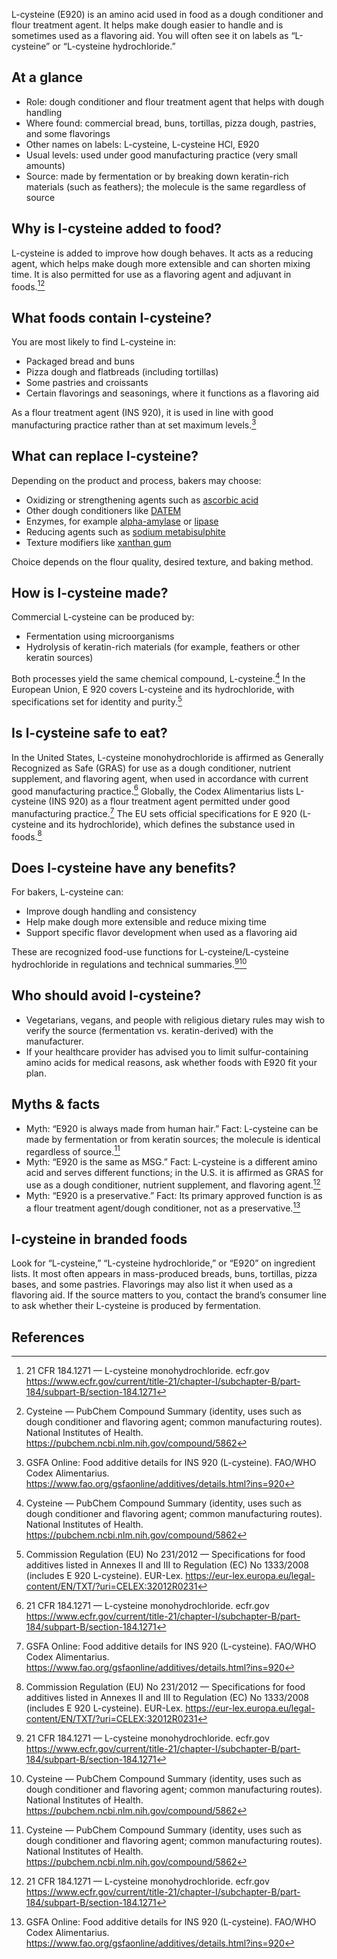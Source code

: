 L-cysteine (E920) is an amino acid used in food as a dough conditioner and flour treatment agent. It helps make dough easier to handle and is sometimes used as a flavoring aid. You will often see it on labels as “L-cysteine” or “L-cysteine hydrochloride.”

<!--more-->

## At a glance
- Role: dough conditioner and flour treatment agent that helps with dough handling
- Where found: commercial bread, buns, tortillas, pizza dough, pastries, and some flavorings
- Other names on labels: L-cysteine, L-cysteine HCl, E920
- Usual levels: used under good manufacturing practice (very small amounts)
- Source: made by fermentation or by breaking down keratin-rich materials (such as feathers); the molecule is the same regardless of source

## Why is l-cysteine added to food?
L-cysteine is added to improve how dough behaves. It acts as a reducing agent, which helps make dough more extensible and can shorten mixing time. It is also permitted for use as a flavoring agent and adjuvant in foods.[^1][^4]

## What foods contain l-cysteine?
You are most likely to find L-cysteine in:
- Packaged bread and buns
- Pizza dough and flatbreads (including tortillas)
- Some pastries and croissants
- Certain flavorings and seasonings, where it functions as a flavoring aid

As a flour treatment agent (INS 920), it is used in line with good manufacturing practice rather than at set maximum levels.[^2]

## What can replace l-cysteine?
Depending on the product and process, bakers may choose:
- Oxidizing or strengthening agents such as [ascorbic acid](/e300-ascorbic-acid)
- Other dough conditioners like [DATEM](/e472e-mono-and-diacetyltartaric-acid-esters-of-mono-and-diglycerides-of-fatty-acids)
- Enzymes, for example [alpha-amylase](/e1100-alpha-amylase) or [lipase](/e1104-lipase)
- Reducing agents such as [sodium metabisulphite](/e223-sodium-metabisulphite)
- Texture modifiers like [xanthan gum](/e415-xanthan-gum)

Choice depends on the flour quality, desired texture, and baking method.

## How is l-cysteine made?
Commercial L-cysteine can be produced by:
- Fermentation using microorganisms
- Hydrolysis of keratin-rich materials (for example, feathers or other keratin sources)

Both processes yield the same chemical compound, L-cysteine.[^4] In the European Union, E 920 covers L-cysteine and its hydrochloride, with specifications set for identity and purity.[^3]

## Is l-cysteine safe to eat?
In the United States, L-cysteine monohydrochloride is affirmed as Generally Recognized as Safe (GRAS) for use as a dough conditioner, nutrient supplement, and flavoring agent, when used in accordance with current good manufacturing practice.[^1] Globally, the Codex Alimentarius lists L-cysteine (INS 920) as a flour treatment agent permitted under good manufacturing practice.[^2] The EU sets official specifications for E 920 (L-cysteine and its hydrochloride), which defines the substance used in foods.[^3]

## Does l-cysteine have any benefits?
For bakers, L-cysteine can:
- Improve dough handling and consistency
- Help make dough more extensible and reduce mixing time
- Support specific flavor development when used as a flavoring aid

These are recognized food-use functions for L-cysteine/L-cysteine hydrochloride in regulations and technical summaries.[^1][^4]

## Who should avoid l-cysteine?
- Vegetarians, vegans, and people with religious dietary rules may wish to verify the source (fermentation vs. keratin-derived) with the manufacturer.
- If your healthcare provider has advised you to limit sulfur-containing amino acids for medical reasons, ask whether foods with E920 fit your plan.

## Myths & facts
- Myth: “E920 is always made from human hair.” Fact: L-cysteine can be made by fermentation or from keratin sources; the molecule is identical regardless of source.[^4]
- Myth: “E920 is the same as MSG.” Fact: L-cysteine is a different amino acid and serves different functions; in the U.S. it is affirmed as GRAS for use as a dough conditioner, nutrient supplement, and flavoring agent.[^1]
- Myth: “E920 is a preservative.” Fact: Its primary approved function is as a flour treatment agent/dough conditioner, not as a preservative.[^2]

## l-cysteine in branded foods
Look for “L-cysteine,” “L-cysteine hydrochloride,” or “E920” on ingredient lists. It most often appears in mass-produced breads, buns, tortillas, pizza bases, and some pastries. Flavorings may also list it when used as a flavoring aid. If the source matters to you, contact the brand’s consumer line to ask whether their L-cysteine is produced by fermentation.

## References
[^1]: 21 CFR 184.1271 — L-cysteine monohydrochloride. ecfr.gov https://www.ecfr.gov/current/title-21/chapter-I/subchapter-B/part-184/subpart-B/section-184.1271
[^2]: GSFA Online: Food additive details for INS 920 (L-cysteine). FAO/WHO Codex Alimentarius. https://www.fao.org/gsfaonline/additives/details.html?ins=920
[^3]: Commission Regulation (EU) No 231/2012 — Specifications for food additives listed in Annexes II and III to Regulation (EC) No 1333/2008 (includes E 920 L-cysteine). EUR-Lex. https://eur-lex.europa.eu/legal-content/EN/TXT/?uri=CELEX:32012R0231
[^4]: Cysteine — PubChem Compound Summary (identity, uses such as dough conditioner and flavoring agent; common manufacturing routes). National Institutes of Health. https://pubchem.ncbi.nlm.nih.gov/compound/5862
